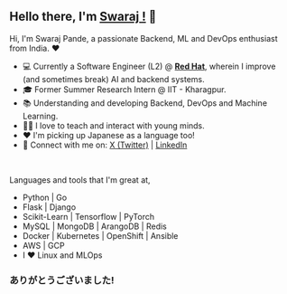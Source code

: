 ## Hello there, I'm [**Swaraj !**](https://github.com/swarajpande5) 👋

Hi, I'm Swaraj Pande, a passionate Backend, ML and DevOps enthusiast from India. ❤️ 

- 💻 Currently a Software Engineer (L2) @ [**Red Hat**](https://www.redhat.com/en), wherein I improve (and sometimes break) AI and backend systems.
- 🎓 Former Summer Research Intern @ IIT - Kharagpur.
- 📚 Understanding and developing Backend, DevOps and Machine Learning.
- 🧑‍🏫 I love to teach and interact with young minds. 
- ❤️ I'm picking up Japanese as a language too!
- 💬 Connect with me on: [X (Twitter)](https://twitter.com/swarajpande05) | [LinkedIn](https://www.linkedin.com/in/swarajpande5/)

<br />

Languages and tools that I'm great at, 
- Python | Go 
- Flask | Django
- Scikit-Learn | Tensorflow | PyTorch
- MySQL | MongoDB | ArangoDB | Redis
- Docker | Kubernetes | OpenShift | Ansible
- AWS | GCP
- I ❤️ Linux and MLOps

### ありがとうございました!

